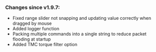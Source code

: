 ### Changes since v1.9.7:

- Fixed range slider not snapping and updating value correctly when dragged by mouse
- Added logger function
- Packing multiple commands into a single string to reduce packet flooding at startup
- Added TMC torque filter option
